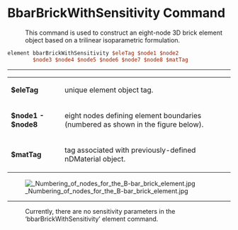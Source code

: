 # BbarBrickWithSensitivity Command

<dl>
<dt></dt>
<dd>
This command is used to construct an eight-node 3D brick element object
based on a trilinear isoparametric formulation.
</dd>
</dl>

```tcl
element bbarBrickWithSensitivity $eleTag $node1 $node2
        $node3 $node4 $node5 $node6 $node7 $node8 $matTag
```
<hr />
<table>
<tbody>
<tr class="odd">
<td><p><strong>$eleTag</strong></p></td>
<td><p>unique element object tag.</p></td>
</tr>
<tr class="even">
<td><p><strong>$node1 - $node8</strong></p></td>
<td><p>eight nodes defining element boundaries (numbered as shown in the
figure below).</p></td>
</tr>
<tr class="odd">
<td><p><strong>$matTag</strong></p></td>
<td><p>tag associated with previously-defined nDMaterial
object.</p></td>
</tr>
</tbody>
</table>
<figure>
<img src="_Numbering_of_nodes_for_the_B-bar_brick_element.jpg"
title="_Numbering_of_nodes_for_the_B-bar_brick_element.jpg"
alt="_Numbering_of_nodes_for_the_B-bar_brick_element.jpg" />
<figcaption
aria-hidden="true">_Numbering_of_nodes_for_the_B-bar_brick_element.jpg</figcaption>
</figure>
<hr />
<dl>
<dt></dt>
<dd>
Currently, there are no sensitivity parameters in the
‘bbarBrickWithSensitivity’ element command.
</dd>
</dl>

